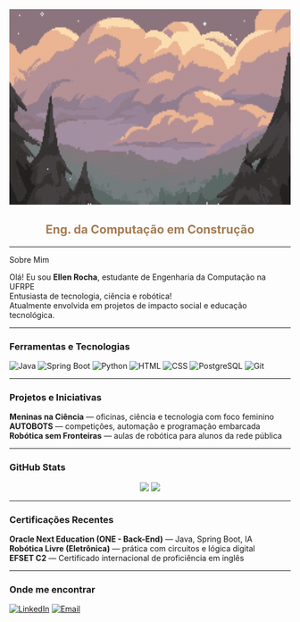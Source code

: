 <div align="center">
  <!-- Banner com tons Stardew Valley: verde musgo → azul claro -->
  <img src="https://github.com/EllenRocha1/EllenRocha1/blob/main/assets/banner-pixel.gif" width="100%" height="350px" alt="Pixel Gif ">

  <h2 style="color:#a67c52"> Eng. da Computação em Construção </h2>
</div>

---
Sobre Mim

Olá! Eu sou **Ellen Rocha**, estudante de Engenharia da Computação na UFRPE  
Entusiasta de tecnologia, ciência e robótica!  
Atualmente envolvida em projetos de impacto social e educação tecnológica.

---
### Ferramentas e Tecnologias

![Java](https://img.shields.io/badge/Java-ED8B00?style=for-the-badge&logo=java&logoColor=white)
![Spring Boot](https://img.shields.io/badge/Spring_Boot-6DB33F?style=for-the-badge&logo=springboot&logoColor=white)
![Python](https://img.shields.io/badge/Python-3776AB?style=for-the-badge&logo=python&logoColor=white)
![HTML](https://img.shields.io/badge/HTML5-E44D26?style=for-the-badge&logo=html5&logoColor=white)
![CSS](https://img.shields.io/badge/CSS3-1572B6?style=for-the-badge&logo=css3&logoColor=white)
![PostgreSQL](https://img.shields.io/badge/PostgreSQL-336791?style=for-the-badge&logo=postgresql&logoColor=white)
![Git](https://img.shields.io/badge/Git-F05032?style=for-the-badge&logo=git&logoColor=white)

---
### Projetos e Iniciativas

**Meninas na Ciência** — oficinas, ciência e tecnologia com foco feminino  
**AUTOBOTS** — competições, automação e programação embarcada  
**Robótica sem Fronteiras** — aulas de robótica para alunos da rede pública

---

### GitHub Stats

<div align="center">
  <img height="170em" src="https://github-readme-stats.vercel.app/api?username=EllenRocha1&show_icons=true&hide=prs&title_color=ff69b4&icon_color=ff69b4&text_color=ffc0cb&bg_color=0d1117" />
  <img height="170em" src="https://github-readme-stats.vercel.app/api/top-langs/?username=EllenRocha1&layout=compact&hide=javascript&title_color=ff69b4&text_color=ffc0cb&bg_color=0d1117" />
</div>

---

### Certificações Recentes

**Oracle Next Education (ONE - Back-End)** — Java, Spring Boot, IA  
**Robótica Livre (Eletrônica)** — prática com circuitos e lógica digital  
**EFSET C2** — Certificado internacional de proficiência em inglês

---

### Onde me encontrar

[![LinkedIn](https://img.shields.io/badge/-LinkedIn-blue?style=flat-square&logo=linkedin)](https://www.linkedin.com/in/ellen-rocha-dev)
[![Email](https://img.shields.io/badge/-Email-red?style=flat-square&logo=gmail&logoColor=white)](mailto:ellenrocha.dev@gmail.com)

